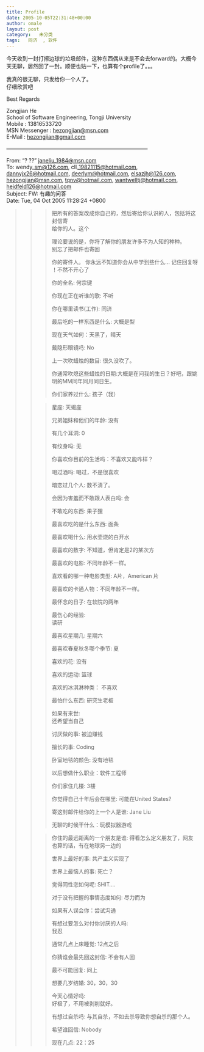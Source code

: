 ```yaml
---
title: Profile
date: 2005-10-05T22:31:48+00:00
author: omale
layout: post
category:   未分类
tags:   同济  , 软件
---
```

今天收到一封打擦边球的垃圾邮件，这种东西偶从来是不会去forward的。大概今天无聊，居然回了一封。顺便也贴一下，也算有个profile了。。。

我真的很无聊，只发给你一个人了。  
仔细欣赏吧

Best Regards 

Zongjian He   
School of Software Engineering, Tongji University   
Mobile : 13816533720   
MSN Messenger : hezongjian@msn.com   
E-Mail : hezongjian@gmail.com 

&#8212;&#8212;&#8212;&#8212;&#8212;&#8212;&#8212;&#8212;&#8212;&#8212;&#8212;&#8212;&#8212;&#8212;&#8212;&#8212;&#8212;&#8212;&#8212;&#8212;&#8212;&#8212;&#8212;&#8212;&#8212;&#8212;&#8211;

From:  &#8220;? ??&#8221; <janeliu_1984@msn.com>  
To:  wendy\_sm@126.com, cll\_19821115@hotmail.com, dannyjx26@hotmail.com, deerlym@hotmail.com, elsazjh@126.com, hezongjian@msn.com, tqnv@hotmail.com, wantwelltj@hotmail.com, heidfeld126@hotmail.com  
Subject:  FW: 有趣的问答  
Date:  Tue, 04 Oct 2005 11:28:24 +0800  
>  
>  
>  
>>  
>>>把所有的答案改成你自己的，然后寄给你认识的人，包括将这封信寄   
>>>给你的人。这个  
>>>  
>>>  
>>>  
>>>  
>>>理论要说的是，你将了解你的朋友许多不为人知的种种。   
>>>别忘了把邮件也寄回  
>>>  
>>>你的寄件人。 你永远不知道你会从中学到些什么&#8230; 记住回复呀   
>>>！不然不开心了  
>>>  
>>>你的全名: 何宗键  
>>>  
>>>你现在正在听谁的歌: 不听  
>>>  
>>>你在哪里读书(工作): 同济  
>>>  
>>>最后吃的一样东西是什么: 大概是梨  
>>>  
>>>现在天气如何：天黑了，晴天  
>>>  
>>>戴隐形眼镜吗: No  
>>>  
>>>上一次吹蜡烛的数目: 很久没吹了。  
>>>  
>>>你通常吹熄这些蜡烛的日期:大概是在问我的生日？好吧，跟姚明的MM同年同月同日生。  
>>>  
>>>你们家养过什么:  孩子（我）  
>>  
>>>星座: 天蝎座  
>>>  
>>>兄弟姐妹和他们的年龄: 没有  
>>>  
>>>有几个耳洞: 0  
>>>  
>>>有纹身吗: 无  
>>>  
>>>你喜欢你目前的生活吗：不喜欢又能咋样？  
>>>  
>>>喝过酒吗: 喝过，不是很喜欢  
>>>  
>>>暗恋过几个人: 数不清了。  
>>>  
>>>会因为害羞而不敢跟人表白吗: 会  
>>>  
>>>不敢吃的东西: 果子狸  
>>>  
>>>最喜欢吃的是什么东西: 面条  
>>>  
>>>最喜欢喝什么:  用水壶烧的白开水  
>>>  
>>>最喜欢的数字:  不知道，但肯定是2的某次方  
>>>  
>>>最喜欢的电影:  不同年龄不一样。  
>>>  
>>>喜欢看的哪一种电影类型: A片，American 片  
>>>  
>>>最喜欢的卡通人物：不同年龄不一样。  
>>>  
>>>最怀念的日子: 在软院的两年  
>>>  
>>>最伤心的经验:   
>>>读研  
>>>  
>>>最喜欢星期几: 星期六  
>>>  
>>>最喜欢春夏秋冬哪个季节: 夏  
>>>  
>>>喜欢的花: 没有  
>>>  
>>>喜欢的运动: 篮球  
>>>  
>>>喜欢的冰淇淋种类： 不喜欢  
>>>  
>>>最怕什么东西: 研究生老板  
>>>  
>>>如果有来世:   
>>>还希望当自己  
>>>  
>>>讨厌做的事: 被迫赚钱  
>>>  
>>>擅长的事: Coding  
>>>  
>>>卧室地毯的颜色: 没有地毯  
>>>  
>>>以后想做什么职业：软件工程师  
>>>  
>>>你们家住几楼: 3楼  
>>>  
>>>你觉得自己十年后会在哪里: 可能在United States?  
>>>  
>>>寄这封邮件给你的上一个人是谁: Jane Liu  
>>>  
>>>无聊的时候干什么：玩模拟器游戏  
>>  
>>>你住的最远距离的一个朋友是谁: 得看怎么定义朋友了，网友也算的话，有在地球另一边的  
>>>  
>>>世界上最好的事: 共产主义实现了  
>>>  
>>>世界上最恼人的事: 死亡？  
>>>  
>>>觉得同性恋如何呢: SHIT&#8230;.  
>>>  
>>>对于没有把握的事情态度如何: 尽力而为  
>>>  
>>>如果有人误会你：尝试沟通  
>>>  
>>>有想过要怎么对付你讨厌的人吗:   
>>>我忍  
>>>  
>>>通常几点上床睡觉: 12点之后  
>>>  
>>>你猜谁会最先回这封信: 不会有人回  
>>>  
>>>最不可能回复: 同上  
>>>  
>>>想要几岁结婚: 30，30，30  
>>>  
>>>今天心情好吗:   
>>>好极了，不用被剥削就好。  
>>>  
>>>有想过自杀吗: 与其自杀，不如去杀导致你想自杀的那个人。  
>>>  
>>>希望谁回信: Nobody  
>>>  
>>>现在几点: 22：25  
>>>  
>>